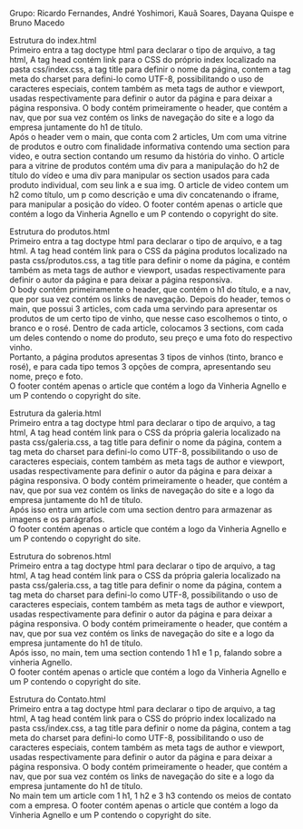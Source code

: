 Grupo: Ricardo Fernandes, André Yoshimori, Kauã Soares, Dayana Quispe e Bruno Macedo


Estrutura do index.html<br>
Primeiro entra a tag doctype html para declarar o tipo de arquivo, a tag html, A tag head contém link para o CSS do próprio index localizado na pasta css/index.css, a tag title para definir o nome da página, contem a tag meta do charset para defini-lo como UTF-8, possibilitando o uso de caracteres especiais, contem também as meta tags de author e viewport, usadas respectivamente para definir o autor da página e para deixar a página responsiva. 
O body contém primeiramente o header, que contém a nav, que por sua vez contém os links de navegação do site e a logo da empresa juntamente do h1 de título.<br>
Após o header vem o main, que conta com 2 articles, Um com uma vitrine de produtos e outro com finalidade informativa contendo uma section para video, e outra section contando um resumo da história do vinho.
O article para a vitrine de produtos contém uma div para a manipulação do h2 de título do vídeo e uma div para manipular os section usados para cada produto individual, com seu link a e sua img.
O article de video contem um h2 como título, um p como descrição e uma div concatenando o iframe, para manipular a posição do vídeo.
O footer contém apenas o article que contém a logo da Vinheria Agnello e um P contendo o copyright do site.


Estrutura do produtos.html<br>
Primeiro entra a tag doctype html para declarar o tipo de arquivo, e a tag html.
A tag head contém link para o CSS da página produtos localizado na pasta css/produtos.css, a tag title para definir o nome da página, e contém também as meta tags de author e viewport, usadas respectivamente para definir o autor da página e para deixar a página responsiva.<br>
O body contém primeiramente o header, que contém o h1 do título, e a nav, que por sua vez contém os links de navegação.
Depois do header, temos o main, que possui 3 articles, com cada uma servindo para apresentar os produtos de um certo tipo de vinho, que nesse caso escolhemos o tinto, o branco e o rosé. Dentro de cada article, colocamos 3 sections, com cada um deles contendo o nome do produto, seu preço e uma foto do respectivo vinho.  
Portanto, a página produtos apresentas 3 tipos de vinhos (tinto, branco e rosé), e para cada tipo temos 3 opções de compra, apresentando seu nome, preço e foto.<br>
O footer contém apenas o article que contém a logo da Vinheria Agnello e um P contendo o copyright do site.


Estrutura da galeria.html<br>
Primeiro entra a tag doctype html para declarar o tipo de arquivo, a tag html, A tag head contém link para o CSS da própria galeria localizado na pasta css/galeria.css, a tag title para definir o nome da página, contem a tag meta do charset para defini-lo como UTF-8, possibilitando o uso de caracteres especiais, contem também as meta tags de author e viewport, usadas respectivamente para definir o autor da página e para deixar a página responsiva. 
O body contém primeiramente o header, que contém a nav, que por sua vez contém os links de navegação do site e a logo da empresa juntamente do h1 de título.<br>
Após isso entra um article com uma section dentro para armazenar as imagens e os parágrafos.<br>
O footer contém apenas o article que contém a logo da Vinheria Agnello e um P contendo o copyright do site.

Estrutura do sobrenos.html<br>
Primeiro entra a tag doctype html para declarar o tipo de arquivo, a tag html, A tag head contém link para o CSS da própria galeria localizado na pasta css/galeria.css, a tag title para definir o nome da página, contem a tag meta do charset para defini-lo como UTF-8, possibilitando o uso de caracteres especiais, contem também as meta tags de author e viewport, usadas respectivamente para definir o autor da página e para deixar a página responsiva. 
O body contém primeiramente o header, que contém a nav, que por sua vez contém os links de navegação do site e a logo da empresa juntamente do h1 de título.<br>
Após isso, no main, tem uma section contendo 1 h1 e 1 p, falando sobre a vinheria Agnello.<br>
O footer contém apenas o article que contém a logo da Vinheria Agnello e um P contendo o copyright do site.

Estrutura do Contato.html<br>
Primeiro entra a tag doctype html para declarar o tipo de arquivo, a tag html, A tag head contém link para o CSS do próprio index localizado na pasta css/index.css, a tag title para definir o nome da página, contem a tag meta do charset para defini-lo como UTF-8, possibilitando o uso de caracteres especiais, contem também as meta tags de author e viewport, usadas respectivamente para definir o autor da página e para deixar a página responsiva. 
O body contém primeiramente o header, que contém a nav, que por sua vez contém os links de navegação do site e a logo da empresa juntamente do h1 de título.<br>
No main tem um article com 1 h1, 1 h2 e 3 h3 contendo os meios de contato com a empresa.
O footer contém apenas o article que contém a logo da Vinheria Agnello e um P contendo o copyright do site.
